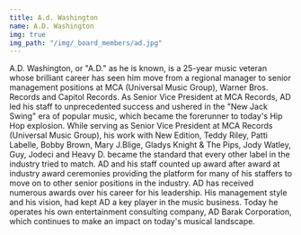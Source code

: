 ```yaml
---
title: A.d. Washington
name: A.D. Washington
img: true
img_path: "/img/_board_members/ad.jpg"
---
```


A.D. Washington, or &quot;A.D.&quot; as he is known, is a 25-year music veteran whose
brilliant career has seen him move from a regional manager to senior
management positions at MCA (Universal Music Group), Warner Bros. Records
and Capitol Records. As Senior Vice President at MCA Records, AD led his staff
to unprecedented success and ushered in the &quot;New Jack Swing&quot; era of popular
music, which became the forerunner to today&#39;s Hip Hop explosion. While serving
as Senior Vice President at MCA Records (Universal Music Group), his work with
New Edition, Teddy Riley, Patti Labelle, Bobby Brown, Mary J.Blige, Gladys
Knight &amp; The Pips, Jody Watley, Guy, Jodeci and Heavy D. became the standard
that every other label in the industry tried to match. AD and his staff counted up
award after award at industry award ceremonies providing the platform for many
of his staffers to move on to other senior positions in the industry. AD has
received numerous awards over his career for his leadership. His management
style and his vision, had kept AD a key player in the music business. Today he
operates his own entertainment consulting company, AD Barak Corporation,
which continues to make an impact on today&#39;s musical landscape.
